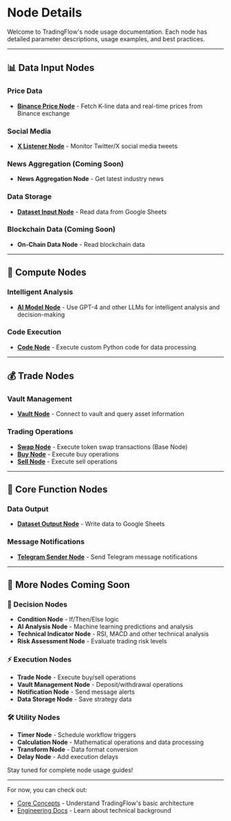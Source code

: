 # Node Details

Welcome to TradingFlow's node usage documentation. Each node has detailed parameter descriptions, usage examples, and best practices.

---

## 📊 Data Input Nodes

### Price Data
- **[Binance Price Node](binance-price-node.md)** - Fetch K-line data and real-time prices from Binance exchange

### Social Media
- **[X Listener Node](x-listener-node.md)** - Monitor Twitter/X social media tweets

### News Aggregation (Coming Soon)
- **News Aggregation Node** - Get latest industry news

### Data Storage
- **[Dataset Input Node](dataset-input-node.md)** - Read data from Google Sheets

### Blockchain Data (Coming Soon)
- **On-Chain Data Node** - Read blockchain data

---

## 🧠 Compute Nodes

### Intelligent Analysis
- **[AI Model Node](ai-model-node.md)** - Use GPT-4 and other LLMs for intelligent analysis and decision-making

### Code Execution
- **[Code Node](code-node.md)** - Execute custom Python code for data processing

---

## 💰 Trade Nodes

### Vault Management
- **[Vault Node](vault-node.md)** - Connect to vault and query asset information

### Trading Operations
- **[Swap Node](swap-node.md)** - Execute token swap transactions (Base Node)
- **[Buy Node](buy-node.md)** - Execute buy operations
- **[Sell Node](sell-node.md)** - Execute sell operations

---

## 🔧 Core Function Nodes

### Data Output
- **[Dataset Output Node](dataset-output-node.md)** - Write data to Google Sheets

### Message Notifications
- **[Telegram Sender Node](telegram-sender-node.md)** - Send Telegram message notifications

---

## 🚧 More Nodes Coming Soon

### 🤔 Decision Nodes
- **Condition Node** - If/Then/Else logic
- **AI Analysis Node** - Machine learning predictions and analysis
- **Technical Indicator Node** - RSI, MACD and other technical analysis
- **Risk Assessment Node** - Evaluate trading risk levels

### ⚡ Execution Nodes
- **Trade Node** - Execute buy/sell operations
- **Vault Management Node** - Deposit/withdrawal operations
- **Notification Node** - Send message alerts
- **Data Storage Node** - Save strategy data

### 🛠️ Utility Nodes
- **Timer Node** - Schedule workflow triggers
- **Calculation Node** - Mathematical operations and data processing
- **Transform Node** - Data format conversion
- **Delay Node** - Add execution delays

Stay tuned for complete node usage guides!

---

For now, you can check out:
- [Core Concepts](../core-concepts/on-chain-vaults.md) - Understand TradingFlow's basic architecture
- [Engineering Docs](../engineering-docs/development-background.md) - Learn about technical background
